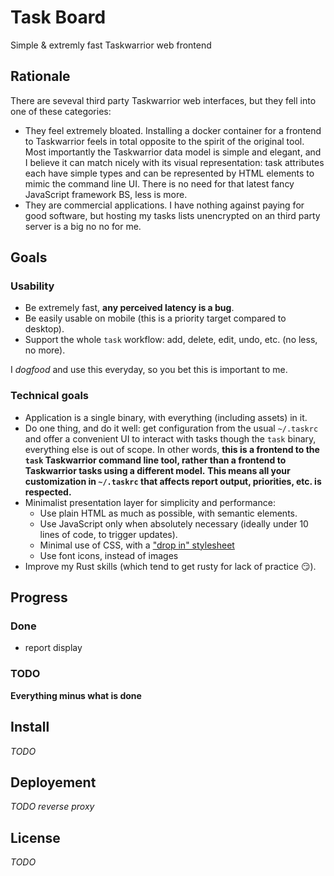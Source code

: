 Task Board
==========

Simple & extremly fast Taskwarrior web frontend


## Rationale

There are seveval third party Taskwarrior web interfaces, but they fell into one of these categories:

* They feel extremely bloated. Installing a docker container for a frontend to Taskwarrior feels in total opposite to the spirit of the original tool. Most importantly the Taskwarrior data model is simple and elegant, and I believe it can match nicely with its visual representation: task attributes each have simple types and can be represented by HTML elements to mimic the command line UI. There is no need for that latest fancy JavaScript framework BS, less is more.
* They are commercial applications. I have nothing against paying for good software, but hosting my tasks lists unencrypted on an third party server is a big no no for me.


## Goals

### Usability

* Be extremely fast, **any perceived latency is a bug**.
* Be easily usable on mobile (this is a priority target compared to desktop).
* Support the whole `task` workflow: add, delete, edit, undo, etc. (no less, no more).

I *dogfood* and use this everyday, so you bet this is important to me.

### Technical goals

* Application is a single binary, with everything (including assets) in it.
* Do one thing, and do it well: get configuration from the usual `~/.taskrc` and offer a convenient UI to interact with tasks though the `task` binary, everything else is out of scope. In other words, **this is a frontend to the `task` Taskwarrior command line tool, rather than a frontend to Taskwarrior tasks using a different model.**
**This means all your customization in `~/.taskrc` that affects report output, priorities, etc. is respected.**
* Minimalist presentation layer for simplicity and performance:
    * Use plain HTML as much as possible, with semantic elements.
    * Use JavaScript only when absolutely necessary (ideally under 10 lines of code, to trigger updates).
    * Minimal use of CSS, with a ["drop in" stylesheet](https://github.com/dohliam/dropin-minimal-css#list-of-frameworks)
    * Use font icons, instead of images
* Improve my Rust skills (which tend to get rusty for lack of practice :smirk:).


## Progress

### Done

* report display

### TODO

**Everything minus what is done**


## Install

*TODO*


## Deployement

*TODO reverse proxy*


## License

*TODO*
